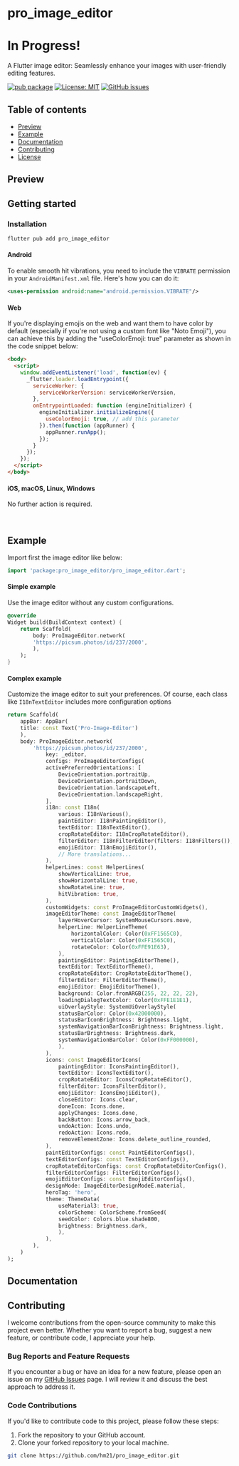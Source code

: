 <h1>pro_image_editor</h1>

<!-- TODO: Remove banner  -->
# In Progress!

A Flutter image editor: Seamlessly enhance your images with user-friendly editing features.

<div>

[![pub package](https://img.shields.io/pub/v/pro_image_editor.svg)](https://pub.dartlang.org/packages/pro_image_editor)
[![License: MIT](https://img.shields.io/badge/License-MIT-yellow.svg)](https://opensource.org/licenses/MIT)
[![GitHub issues](https://img.shields.io/github/issues/hm21/pro_image_editor)](https://github.com/hm21/pro_image_editor/issues)

</div>
<!-- TODO: Write demo
<h2 >Demo</h2>
<div>
https://flutter-hm21.web.app/pro_image_editor
</div>
 -->

## Table of contents

- [Preview](#preview)
- [Example](#example)
- [Documentation](#documentation)
- [Contributing](#contributing)
- [License](LICENSE)


<h2>Preview</h2>
<!-- TODO: write preview -->

## Getting started

### Installation

```sh
flutter pub add pro_image_editor
```

#### Android

To enable smooth hit vibrations, you need to include the `VIBRATE` permission in your `AndroidManifest.xml` file. Here's how you can do it:

``` xml
<uses-permission android:name="android.permission.VIBRATE"/>
```

#### Web

If you're displaying emojis on the web and want them to have color by default (especially if you're not using a custom font like "Noto Emoji"), 
you can achieve this by adding the "useColorEmoji: true" parameter as shown in the code snippet below:

```html
<body>
  <script>
    window.addEventListener('load', function(ev) {
      _flutter.loader.loadEntrypoint({
        serviceWorker: {
          serviceWorkerVersion: serviceWorkerVersion,
        },
        onEntrypointLoaded: function (engineInitializer) {
          engineInitializer.initializeEngine({
            useColorEmoji: true, // add this parameter
          }).then(function (appRunner) {
            appRunner.runApp();
          });
        }
      });
    });
  </script>
</body>
```


#### iOS, macOS, Linux, Windows

No further action is required.


<br/>


<h2>Example</h2>

Import first the image editor like below:
```dart
import 'package:pro_image_editor/pro_image_editor.dart';
```


#### Simple example

Use the image editor without any custom configurations.

```dart
@override
Widget build(BuildContext context) {
    return Scaffold(
        body: ProImageEditor.network(
        'https://picsum.photos/id/237/2000',
        ),
    );
}
```
#### Complex example

Customize the image editor to suit your preferences. Of course, each class like `I18nTextEditor` includes more configuration options

```dart
return Scaffold(
    appBar: AppBar(
    title: const Text('Pro-Image-Editor')
    ),
    body: ProImageEditor.network(
        'https://picsum.photos/id/237/2000',
            key: _editor,
            configs: ProImageEditorConfigs(
            activePreferredOrientations: [
                DeviceOrientation.portraitUp,
                DeviceOrientation.portraitDown,
                DeviceOrientation.landscapeLeft,
                DeviceOrientation.landscapeRight,
            ],
            i18n: const I18n(
                various: I18nVarious(),
                paintEditor: I18nPaintingEditor(),
                textEditor: I18nTextEditor(),
                cropRotateEditor: I18nCropRotateEditor(),
                filterEditor: I18nFilterEditor(filters: I18nFilters()),
                emojiEditor: I18nEmojiEditor(),
                // More translations...
            ),
            helperLines: const HelperLines(
                showVerticalLine: true,
                showHorizontalLine: true,
                showRotateLine: true,
                hitVibration: true,
            ),
            customWidgets: const ProImageEditorCustomWidgets(),
            imageEditorTheme: const ImageEditorTheme(
                layerHoverCursor: SystemMouseCursors.move,
                helperLine: HelperLineTheme(
                    horizontalColor: Color(0xFF1565C0),
                    verticalColor: Color(0xFF1565C0),
                    rotateColor: Color(0xFFE91E63),
                ),
                paintingEditor: PaintingEditorTheme(),
                textEditor: TextEditorTheme(),
                cropRotateEditor: CropRotateEditorTheme(),
                filterEditor: FilterEditorTheme(),
                emojiEditor: EmojiEditorTheme(),
                background: Color.fromARGB(255, 22, 22, 22),
                loadingDialogTextColor: Color(0xFFE1E1E1),
                uiOverlayStyle: SystemUiOverlayStyle(
                statusBarColor: Color(0x42000000),
                statusBarIconBrightness: Brightness.light,
                systemNavigationBarIconBrightness: Brightness.light,
                statusBarBrightness: Brightness.dark,
                systemNavigationBarColor: Color(0xFF000000),
                ),
            ),
            icons: const ImageEditorIcons(
                paintingEditor: IconsPaintingEditor(),
                textEditor: IconsTextEditor(),
                cropRotateEditor: IconsCropRotateEditor(),
                filterEditor: IconsFilterEditor(),
                emojiEditor: IconsEmojiEditor(),
                closeEditor: Icons.clear,
                doneIcon: Icons.done,
                applyChanges: Icons.done,
                backButton: Icons.arrow_back,
                undoAction: Icons.undo,
                redoAction: Icons.redo,
                removeElementZone: Icons.delete_outline_rounded,
            ),
            paintEditorConfigs: const PaintEditorConfigs(),
            textEditorConfigs: const TextEditorConfigs(),
            cropRotateEditorConfigs: const CropRotateEditorConfigs(),
            filterEditorConfigs: FilterEditorConfigs(),
            emojiEditorConfigs: const EmojiEditorConfigs(),
            designMode: ImageEditorDesignModeE.material,
            heroTag: 'hero',
            theme: ThemeData(
                useMaterial3: true,
                colorScheme: ColorScheme.fromSeed(
                seedColor: Colors.blue.shade800,
                brightness: Brightness.dark,
                ),
            ),
        ),
    )
);
```


<h2>Documentation</h2>


## Contributing

I welcome contributions from the open-source community to make this project even better. Whether you want to report a bug, suggest a new feature, or contribute code, I appreciate your help.

### Bug Reports and Feature Requests

If you encounter a bug or have an idea for a new feature, please open an issue on my [GitHub Issues](https://github.com/hm21/pro_image_editor/issues) page. I will review it and discuss the best approach to address it.

### Code Contributions

If you'd like to contribute code to this project, please follow these steps:

1. Fork the repository to your GitHub account.
2. Clone your forked repository to your local machine.

```bash
git clone https://github.com/hm21/pro_image_editor.git
```